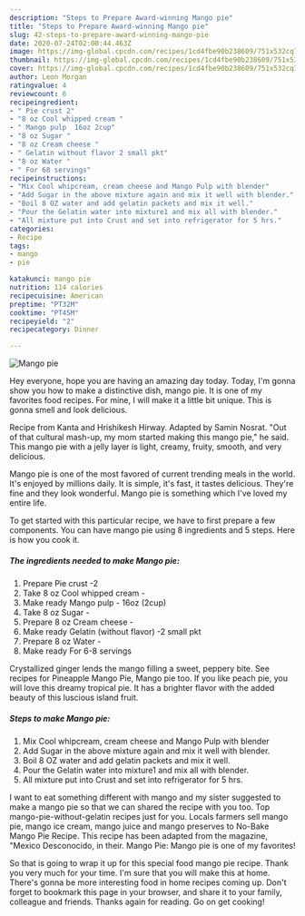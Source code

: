```yaml
---
description: "Steps to Prepare Award-winning Mango pie"
title: "Steps to Prepare Award-winning Mango pie"
slug: 42-steps-to-prepare-award-winning-mango-pie
date: 2020-07-24T02:00:44.463Z
image: https://img-global.cpcdn.com/recipes/1cd4fbe90b238609/751x532cq70/mango-pie-recipe-main-photo.jpg
thumbnail: https://img-global.cpcdn.com/recipes/1cd4fbe90b238609/751x532cq70/mango-pie-recipe-main-photo.jpg
cover: https://img-global.cpcdn.com/recipes/1cd4fbe90b238609/751x532cq70/mango-pie-recipe-main-photo.jpg
author: Leon Morgan
ratingvalue: 4
reviewcount: 6
recipeingredient:
- " Pie crust 2"
- "8 oz Cool whipped cream "
- " Mango pulp  16oz 2cup"
- "8 oz Sugar "
- "8 oz Cream cheese "
- " Gelatin without flavor 2 small pkt"
- "8 oz Water "
- " For 68 servings"
recipeinstructions:
- "Mix Cool whipcream, cream cheese and Mango Pulp with blender"
- "Add Sugar in the above mixture again and mix it well with blender."
- "Boil 8 OZ water and add gelatin packets and mix it well."
- "Pour the Gelatin water into mixture1 and mix all with blender."
- "All mixture put into Crust and set into refrigerator for 5 hrs."
categories:
- Recipe
tags:
- mango
- pie

katakunci: mango pie 
nutrition: 114 calories
recipecuisine: American
preptime: "PT32M"
cooktime: "PT45M"
recipeyield: "2"
recipecategory: Dinner

---
```



![Mango pie](https://img-global.cpcdn.com/recipes/1cd4fbe90b238609/751x532cq70/mango-pie-recipe-main-photo.jpg)

Hey everyone, hope you are having an amazing day today. Today, I'm gonna show you how to make a distinctive dish, mango pie. It is one of my favorites food recipes. For mine, I will make it a little bit unique. This is gonna smell and look delicious.

Recipe from Kanta and Hrishikesh Hirway. Adapted by Samin Nosrat. &#34;Out of that cultural mash-up, my mom started making this mango pie,&#34; he said. This mango pie with a jelly layer is light, creamy, fruity, smooth, and very delicious.

Mango pie is one of the most favored of current trending meals in the world. It's enjoyed by millions daily. It is simple, it's fast, it tastes delicious. They're fine and they look wonderful. Mango pie is something which I've loved my entire life.


To get started with this particular recipe, we have to first prepare a few components. You can have mango pie using 8 ingredients and 5 steps. Here is how you cook it.

<!--inarticleads1-->

##### The ingredients needed to make Mango pie:

1. Prepare  Pie crust -2
1. Take 8 oz Cool whipped cream -
1. Make ready  Mango pulp - 16oz (2cup)
1. Take 8 oz Sugar -
1. Prepare 8 oz Cream cheese -
1. Make ready  Gelatin (without flavor) -2 small pkt
1. Prepare 8 oz Water -
1. Make ready  For 6-8 servings


Crystallized ginger lends the mango filling a sweet, peppery bite. See recipes for Pineapple Mango Pie, Mango pie too. If you like peach pie, you will love this dreamy tropical pie. It has a brighter flavor with the added beauty of this luscious island fruit. 

<!--inarticleads2-->

##### Steps to make Mango pie:

1. Mix Cool whipcream, cream cheese and Mango Pulp with blender
1. Add Sugar in the above mixture again and mix it well with blender.
1. Boil 8 OZ water and add gelatin packets and mix it well.
1. Pour the Gelatin water into mixture1 and mix all with blender.
1. All mixture put into Crust and set into refrigerator for 5 hrs.


I want to eat something different with mango and my sister suggested to make a mango pie so that we can shared the recipe with you too. Top mango-pie-without-gelatin recipes just for you. Locals farmers sell mango pie, mango ice cream, mango juice and mango preserves to No-Bake Mango Pie Recipe. This recipe has been adapted from the magazine, &#34;Mexico Desconocido, in their. Mango Pie: Mango pie is one of my favorites! 

So that is going to wrap it up for this special food mango pie recipe. Thank you very much for your time. I'm sure that you will make this at home. There's gonna be more interesting food in home recipes coming up. Don't forget to bookmark this page in your browser, and share it to your family, colleague and friends. Thanks again for reading. Go on get cooking!
